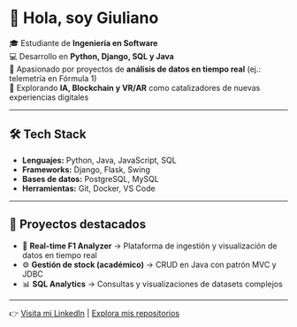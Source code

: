 # 👋 Hola, soy Giuliano  

🎓 Estudiante de **Ingeniería en Software**  
💻 Desarrollo en **Python, Django, SQL y Java**  
🚀 Apasionado por proyectos de **análisis de datos en tiempo real** (ej.: telemetría en Fórmula 1)  
🌟 Explorando **IA, Blockchain y VR/AR** como catalizadores de nuevas experiencias digitales  

---

## 🛠️ Tech Stack
- **Lenguajes:** Python, Java, JavaScript, SQL  
- **Frameworks:** Django, Flask, Swing  
- **Bases de datos:** PostgreSQL, MySQL  
- **Herramientas:** Git, Docker, VS Code  

---

## 📂 Proyectos destacados
- 🔴 **Real-time F1 Analyzer** → Plataforma de ingestión y visualización de datos en tiempo real  
- ⚙️ **Gestión de stock (académico)** → CRUD en Java con patrón MVC y JDBC  
- 📊 **SQL Analytics** → Consultas y visualizaciones de datasets complejos  

---

👉 [Visita mi LinkedIn](https://www.linkedin.com/in/giuliano-zulatto-37250b270/) | [Explora mis repositorios](https://github.com/giuliano-z?tab=repositories)
